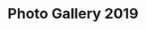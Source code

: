 ---
layout: page
title: Photo Gallery 2019
description: Photo Summary 2019 via Bilibili
img:
importance: 4
redirect: https://www.bilibili.com/video/BV1u4411a768?spm_id_from=333.999.0.0
category: Fun
---